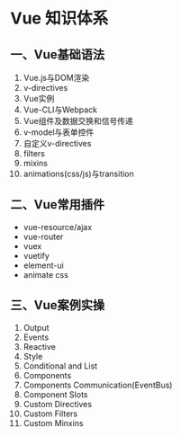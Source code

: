 # Vue 知识体系

## 一、Vue基础语法
1. Vue.js与DOM渲染
2. v-directives
3. Vue实例
4. Vue-CLI与Webpack
5. Vue组件及数据交换和信号传递
7. v-model与表单控件
8. 自定义v-directives
9. filters
10. mixins
11. animations(css/js)与transition

## 二、Vue常用插件
- vue-resource/ajax
- vue-router
- vuex
- vuetify
- element-ui
- animate css

## 三、Vue案例实操
1. Output
2. Events
3. Reactive
4. Style
5. Conditional and List
6. Components
7. Components Communication(EventBus)
8. Component Slots
9. Custom Directives
10. Custom Filters
11. Custom Minxins
